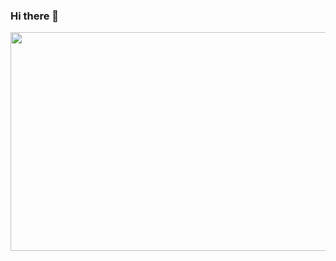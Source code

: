 ### Hi there 👋
<img  src="https://media.giphy.com/media/Dh4jn1CZEynopRTUmT/giphy.gif" width="800" height="350"/>
<!--
**JoseLRiano/JoseLRiano** is a ✨ _special_ ✨ repository because its `README.md` (this file) appears on your GitHub profile.

Here are some ideas to get you started:

- 🔭 I’m currently working on ...
- 🌱 I’m currently learning ...
- 👯 I’m looking to collaborate on ...
- 🤔 I’m looking for help with ...
- 💬 Ask me about ...
- 📫 How to reach me: ...
- 😄 Pronouns: ...
- ⚡ Fun fact: ...
-->
